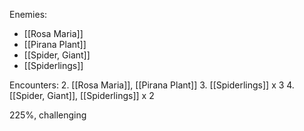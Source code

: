 Enemies:
- [[Rosa Maria]]
- [[Pirana Plant]]
- [[Spider, Giant]]
- [[Spiderlings]]

Encounters:
2. [[Rosa Maria]], [[Pirana Plant]]
3. [[Spiderlings]] x 3
4. [[Spider, Giant]], [[Spiderlings]] x 2

225%, challenging

